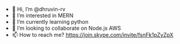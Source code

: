 - 👋 Hi, I’m @dhruvin-rv
- 👀 I’m interested in MERN
- 🌱 I’m currently learning python
- 💞️ I’m looking to collaborate on Node.js AWS
- 📫 How to reach me? https://join.skype.com/invite/fsnFk1pZyZpX

<!---
dhruvin-rv/dhruvin-rv is a ✨ special ✨ repository because its `README.md` (this file) appears on your GitHub profile.
You can click the Preview link to take a look at your changes.
--->
